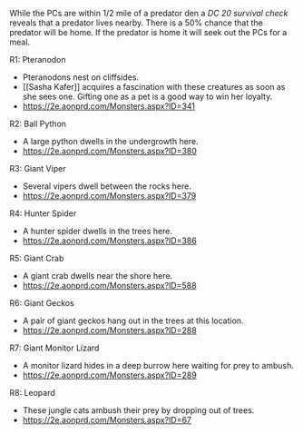 While the PCs are within 1/2 mile of a predator den a *DC 20 survival check* reveals that a predator lives nearby. There is a 50% chance that the predator will be home. If the predator is home it will seek out the PCs for a meal.

R1: Pteranodon
- Pteranodons nest on cliffsides.
- [[Sasha Kafer]] acquires a fascination with these creatures as soon as she sees one. Gifting one as a pet is a good way to win her loyalty.
- https://2e.aonprd.com/Monsters.aspx?ID=341

R2: Ball Python
- A large python dwells in the undergrowth here.
- https://2e.aonprd.com/Monsters.aspx?ID=380

R3: Giant Viper
- Several vipers dwell between the rocks here.
- https://2e.aonprd.com/Monsters.aspx?ID=379

R4: Hunter Spider
- A hunter spider dwells in the trees here.
- https://2e.aonprd.com/Monsters.aspx?ID=386

R5: Giant Crab
- A giant crab dwells near the shore here.
- https://2e.aonprd.com/Monsters.aspx?ID=588

R6: Giant Geckos
- A pair of giant geckos hang out in the trees at this location.
- https://2e.aonprd.com/Monsters.aspx?ID=288

R7: Giant Monitor Lizard
- A monitor lizard hides in a deep burrow here waiting for prey to ambush.
- https://2e.aonprd.com/Monsters.aspx?ID=289

R8: Leopard
- These jungle cats ambush their prey by dropping out of trees.
- https://2e.aonprd.com/Monsters.aspx?ID=67